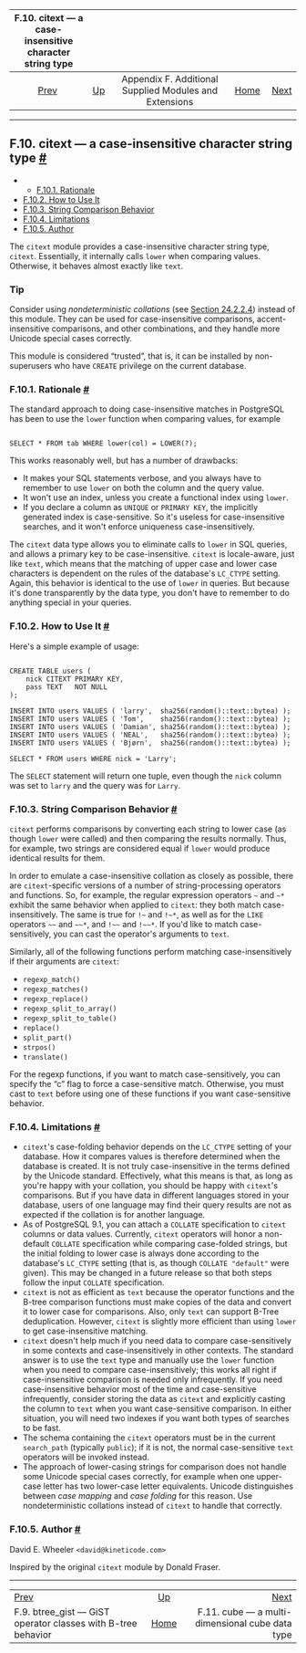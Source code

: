 

|                 F.10. citext — a case-insensitive character string type                 |                                                                             |                                                        |                                                       |                                                                      |
| :-------------------------------------------------------------------------------------: | :-------------------------------------------------------------------------- | :----------------------------------------------------: | ----------------------------------------------------: | -------------------------------------------------------------------: |
| [Prev](btree-gist.html "F.9. btree_gist — GiST operator classes with B-tree behavior")  | [Up](contrib.html "Appendix F. Additional Supplied Modules and Extensions") | Appendix F. Additional Supplied Modules and Extensions | [Home](index.html "PostgreSQL 17devel Documentation") |  [Next](cube.html "F.11. cube — a multi-dimensional cube data type") |

***

## F.10. citext — a case-insensitive character string type [#](#CITEXT)

  * *   [F.10.1. Rationale](citext.html#CITEXT-RATIONALE)
  * [F.10.2. How to Use It](citext.html#CITEXT-HOW-TO-USE-IT)
  * [F.10.3. String Comparison Behavior](citext.html#CITEXT-STRING-COMPARISON-BEHAVIOR)
  * [F.10.4. Limitations](citext.html#CITEXT-LIMITATIONS)
  * [F.10.5. Author](citext.html#CITEXT-AUTHOR)

The `citext` module provides a case-insensitive character string type, `citext`. Essentially, it internally calls `lower` when comparing values. Otherwise, it behaves almost exactly like `text`.

### Tip

Consider using *nondeterministic collations* (see [Section 24.2.2.4](collation.html#COLLATION-NONDETERMINISTIC "24.2.2.4. Nondeterministic Collations")) instead of this module. They can be used for case-insensitive comparisons, accent-insensitive comparisons, and other combinations, and they handle more Unicode special cases correctly.

This module is considered “trusted”, that is, it can be installed by non-superusers who have `CREATE` privilege on the current database.

### F.10.1. Rationale [#](#CITEXT-RATIONALE)

The standard approach to doing case-insensitive matches in PostgreSQL has been to use the `lower` function when comparing values, for example

```

SELECT * FROM tab WHERE lower(col) = LOWER(?);
```

This works reasonably well, but has a number of drawbacks:

* It makes your SQL statements verbose, and you always have to remember to use `lower` on both the column and the query value.
* It won't use an index, unless you create a functional index using `lower`.
* If you declare a column as `UNIQUE` or `PRIMARY KEY`, the implicitly generated index is case-sensitive. So it's useless for case-insensitive searches, and it won't enforce uniqueness case-insensitively.

The `citext` data type allows you to eliminate calls to `lower` in SQL queries, and allows a primary key to be case-insensitive. `citext` is locale-aware, just like `text`, which means that the matching of upper case and lower case characters is dependent on the rules of the database's `LC_CTYPE` setting. Again, this behavior is identical to the use of `lower` in queries. But because it's done transparently by the data type, you don't have to remember to do anything special in your queries.

### F.10.2. How to Use It [#](#CITEXT-HOW-TO-USE-IT)

Here's a simple example of usage:

```

CREATE TABLE users (
    nick CITEXT PRIMARY KEY,
    pass TEXT   NOT NULL
);

INSERT INTO users VALUES ( 'larry',  sha256(random()::text::bytea) );
INSERT INTO users VALUES ( 'Tom',    sha256(random()::text::bytea) );
INSERT INTO users VALUES ( 'Damian', sha256(random()::text::bytea) );
INSERT INTO users VALUES ( 'NEAL',   sha256(random()::text::bytea) );
INSERT INTO users VALUES ( 'Bjørn',  sha256(random()::text::bytea) );

SELECT * FROM users WHERE nick = 'Larry';
```

The `SELECT` statement will return one tuple, even though the `nick` column was set to `larry` and the query was for `Larry`.

### F.10.3. String Comparison Behavior [#](#CITEXT-STRING-COMPARISON-BEHAVIOR)

`citext` performs comparisons by converting each string to lower case (as though `lower` were called) and then comparing the results normally. Thus, for example, two strings are considered equal if `lower` would produce identical results for them.

In order to emulate a case-insensitive collation as closely as possible, there are `citext`-specific versions of a number of string-processing operators and functions. So, for example, the regular expression operators `~` and `~*` exhibit the same behavior when applied to `citext`: they both match case-insensitively. The same is true for `!~` and `!~*`, as well as for the `LIKE` operators `~~` and `~~*`, and `!~~` and `!~~*`. If you'd like to match case-sensitively, you can cast the operator's arguments to `text`.

Similarly, all of the following functions perform matching case-insensitively if their arguments are `citext`:

* `regexp_match()`
* `regexp_matches()`
* `regexp_replace()`
* `regexp_split_to_array()`
* `regexp_split_to_table()`
* `replace()`
* `split_part()`
* `strpos()`
* `translate()`

For the regexp functions, if you want to match case-sensitively, you can specify the “c” flag to force a case-sensitive match. Otherwise, you must cast to `text` before using one of these functions if you want case-sensitive behavior.

### F.10.4. Limitations [#](#CITEXT-LIMITATIONS)

* `citext`'s case-folding behavior depends on the `LC_CTYPE` setting of your database. How it compares values is therefore determined when the database is created. It is not truly case-insensitive in the terms defined by the Unicode standard. Effectively, what this means is that, as long as you're happy with your collation, you should be happy with `citext`'s comparisons. But if you have data in different languages stored in your database, users of one language may find their query results are not as expected if the collation is for another language.
* As of PostgreSQL 9.1, you can attach a `COLLATE` specification to `citext` columns or data values. Currently, `citext` operators will honor a non-default `COLLATE` specification while comparing case-folded strings, but the initial folding to lower case is always done according to the database's `LC_CTYPE` setting (that is, as though `COLLATE "default"` were given). This may be changed in a future release so that both steps follow the input `COLLATE` specification.
* `citext` is not as efficient as `text` because the operator functions and the B-tree comparison functions must make copies of the data and convert it to lower case for comparisons. Also, only `text` can support B-Tree deduplication. However, `citext` is slightly more efficient than using `lower` to get case-insensitive matching.
* `citext` doesn't help much if you need data to compare case-sensitively in some contexts and case-insensitively in other contexts. The standard answer is to use the `text` type and manually use the `lower` function when you need to compare case-insensitively; this works all right if case-insensitive comparison is needed only infrequently. If you need case-insensitive behavior most of the time and case-sensitive infrequently, consider storing the data as `citext` and explicitly casting the column to `text` when you want case-sensitive comparison. In either situation, you will need two indexes if you want both types of searches to be fast.
* The schema containing the `citext` operators must be in the current `search_path` (typically `public`); if it is not, the normal case-sensitive `text` operators will be invoked instead.
* The approach of lower-casing strings for comparison does not handle some Unicode special cases correctly, for example when one upper-case letter has two lower-case letter equivalents. Unicode distinguishes between *case mapping* and *case folding* for this reason. Use nondeterministic collations instead of `citext` to handle that correctly.

### F.10.5. Author [#](#CITEXT-AUTHOR)

David E. Wheeler `<david@kineticode.com>`

Inspired by the original `citext` module by Donald Fraser.

***

|                                                                                         |                                                                             |                                                                      |
| :-------------------------------------------------------------------------------------- | :-------------------------------------------------------------------------: | -------------------------------------------------------------------: |
| [Prev](btree-gist.html "F.9. btree_gist — GiST operator classes with B-tree behavior")  | [Up](contrib.html "Appendix F. Additional Supplied Modules and Extensions") |  [Next](cube.html "F.11. cube — a multi-dimensional cube data type") |
| F.9. btree\_gist — GiST operator classes with B-tree behavior                           |            [Home](index.html "PostgreSQL 17devel Documentation")            |                      F.11. cube — a multi-dimensional cube data type |
